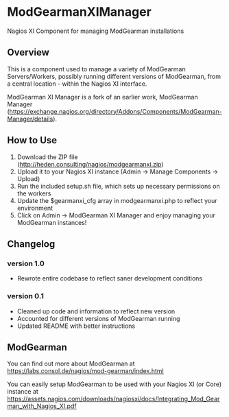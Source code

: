 # ModGearmanXIManager
Nagios XI Component for managing ModGearman installations

## Overview
This is a component used to manage a variety of ModGearman Servers/Workers, possibly running different versions of ModGearman, from a central location - within the Nagios XI interface. 

ModGearman XI Manager is a fork of an earlier work, ModGearman Manager (https://exchange.nagios.org/directory/Addons/Components/ModGearman-Manager/details).

## How to Use
1. Download the ZIP file (http://heden.consulting/nagios/modgearmanxi.zip)
2. Upload it to your Nagios XI instance (Admin -> Manage Components -> Upload)
3. Run the included setup.sh file, which sets up necessary permissions on the workers
4. Update the $gearmanxi_cfg array in modgearmanxi.php to reflect your environment
5. Click on Admin -> ModGearman XI Manager and enjoy managing your ModGearman instances!

## Changelog

### version 1.0
* Rewrote entire codebase to reflect saner development conditions

### version 0.1
* Cleaned up code and information to reflect new version
* Accounted for different versions of ModGearman running
* Updated README with better instructions

## ModGearman
You can find out more about ModGearman at https://labs.consol.de/nagios/mod-gearman/index.html

You can easily setup ModGearman to be used with your Nagios XI (or Core) instance at https://assets.nagios.com/downloads/nagiosxi/docs/Integrating_Mod_Gearman_with_Nagios_XI.pdf
